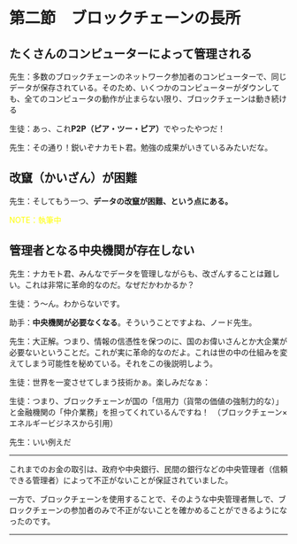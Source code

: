 # 第二節　ブロックチェーンの長所

<!-- 先に長所三つをまとめておくのはどうだろか -->

<!-- ①たくさんのコンピューターによって管理される -->

<!-- ②改竄（かいざん）が困難 -->

<!-- ③管理者となる中央機関が存在しない -->

<!-- みたいな -->

## たくさんのコンピューターによって管理される

先生：多数のブロックチェーンのネットワーク参加者のコンピューターで、同じデータが保存されている。そのため、いくつかのコンピューターがダウンしても、全てのコンピュータの動作が止まらない限り、ブロックチェーンは動き続ける

生徒：あっ、これ<strong>P2P（ピア・ツー・ピア）</strong>でやったやつだ！

先生：その通り！鋭いぞナカモト君。勉強の成果がいきているみたいだな。

## 改竄（かいざん）が困難

先生：そしてもう一つ、<strong>データの改竄が困難、という点にある。</strong>

<span style="color:yellow;">NOTE：執筆中</span>

## 管理者となる中央機関が存在しない

先生：ナカモト君、みんなでデータを管理しながらも、改ざんすることは難しい。これは非常に革命的なのだ。なぜだかわかるか？

生徒：う〜ん。わからないです。

助手：<strong>中央機関が必要なくなる</strong>。そういうことですよね、ノード先生。

先生：大正解。つまり、情報の信憑性を保つのに、国のお偉いさんとか大企業が必要ないということだ。これが実に革命的なのだよ。これは世の中の仕組みを変えてしまう可能性を秘めている。それをこの後説明しよう。

生徒：世界を一変させてしまう技術かぁ。楽しみだなぁ：

生徒：つまり、ブロックチェーンが国の「信用力（貨幣の価値の強制力的な）」と金融機関の「仲介業務」を担ってくれているんですね！　（ブロックチェーン×エネルギービジネスから引用）

先生：いい例えだ

***
これまでのお金の取引は、政府や中央銀行、民間の銀行などの中央管理者（信頼できる管理者）によって不正がないことが保証されていました。

一方で、ブロックチェーンを使用することで、そのような中央管理者無しで、ブロックチェーンの参加者のみで不正がないことを確かめることができるようになったのです。
***


